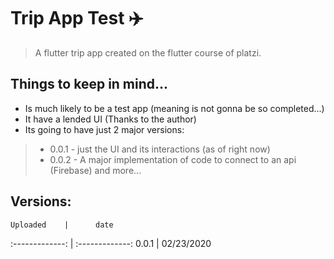 # Trip App Test ✈️

> A flutter trip app created on the flutter course of platzi.

## Things to keep in mind...

* Is much likely to be a test app (meaning is not gonna be so completed...)
* It have a lended UI (Thanks to the author)
* Its going to have just 2 major versions:

> - 0.0.1 - just the UI and its interactions (as of right now)
> - 0.0.2 - A major implementation of code to connect to an api (Firebase) and more...

## Versions:

    Uploaded    |      date
:-------------: | :-------------:
    0.0.1       |   02/23/2020